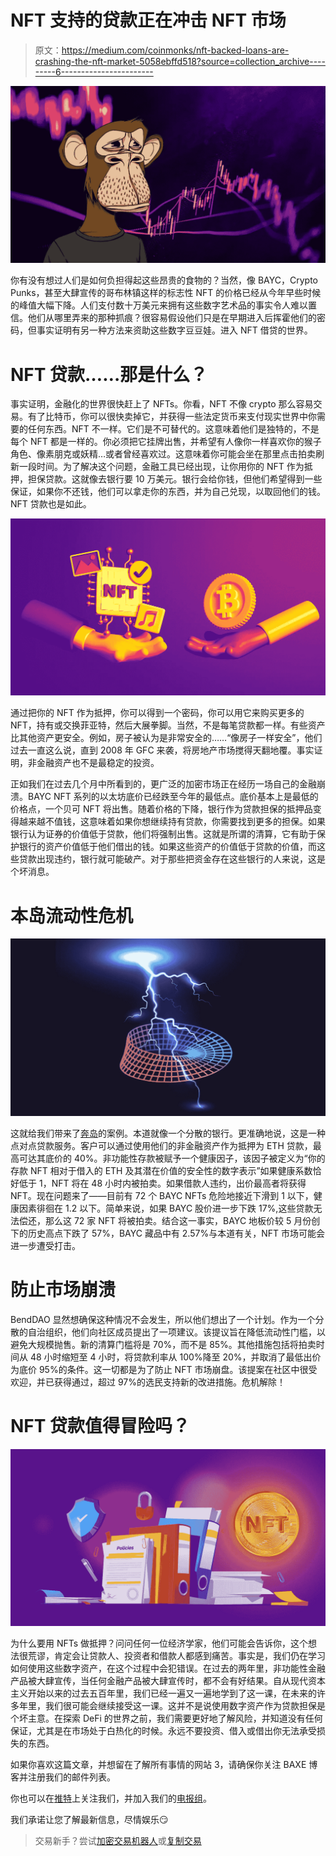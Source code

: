 # NFT 支持的贷款正在冲击 NFT 市场

> 原文：<https://medium.com/coinmonks/nft-backed-loans-are-crashing-the-nft-market-5058ebffd518?source=collection_archive---------6----------------------->

![](img/675adb3a417ec0e8fce99a1f4929c0ea.png)

你有没有想过人们是如何负担得起这些昂贵的食物的？当然，像 BAYC，Crypto Punks，甚至大肆宣传的哥布林镇这样的标志性 NFT 的价格已经从今年早些时候的峰值大幅下降。人们支付数十万美元来拥有这些数字艺术品的事实令人难以置信。他们从哪里弄来的那种抓痕？很容易假设他们只是在早期进入后挥霍他们的密码，但事实证明有另一种方法来资助这些数字豆豆娃。进入 NFT 借贷的世界。

# NFT 贷款……那是什么？

事实证明，金融化的世界很快赶上了 NFTs。你看，NFT 不像 crypto 那么容易交易。有了比特币，你可以很快卖掉它，并获得一些法定货币来支付现实世界中你需要的任何东西。NFT 不一样。它们是不可替代的。这意味着他们是独特的，不是每个 NFT 都是一样的。你必须把它挂牌出售，并希望有人像你一样喜欢你的猴子角色、像素朋克或妖精…或者曾经喜欢过。这意味着你可能会坐在那里点击拍卖刷新一段时间。为了解决这个问题，金融工具已经出现，让你用你的 NFT 作为抵押，担保贷款。这就像去银行要 10 万美元。银行会给你钱，但他们希望得到一些保证，如果你不还钱，他们可以拿走你的东西，并为自己兑现，以取回他们的钱。NFT 贷款也是如此。

![](img/fce04935525dab6d1435145e5b6deacc.png)

通过把你的 NFT 作为抵押，你可以得到一个密码，你可以用它来购买更多的 NFT，持有或交换菲亚特，然后大展拳脚。当然，不是每笔贷款都一样。有些资产比其他资产更安全。例如，房子被认为是非常安全的……“像房子一样安全”，他们过去一直这么说，直到 2008 年 GFC 来袭，将房地产市场搅得天翻地覆。事实证明，非金融资产也不是最稳定的投资。

正如我们在过去几个月中所看到的，更广泛的加密市场正在经历一场自己的金融崩溃。BAYC NFT 系列的以太坊底价已经跌至今年的最低点。底价基本上是最低的价格点，一个贝可 NFT 将出售。随着价格的下降，银行作为贷款担保的抵押品变得越来越不值钱，这意味着如果你想继续持有贷款，你需要找到更多的担保。如果银行认为证券的价值低于贷款，他们将强制出售。这就是所谓的清算，它有助于保护银行的资产价值低于他们借出的钱。如果这些资产的价值低于贷款的价值，而这些贷款出现违约，银行就可能破产。对于那些把资金存在这些银行的人来说，这是个坏消息。

# 本岛流动性危机

![](img/1456a2713f6690043f3ff1a12d8d510d.png)

这就给我们带来了[奔岛](https://www.benddao.xyz/)的案例。本道就像一个分散的银行。更准确地说，这是一种点对点贷款服务。客户可以通过使用他们的非金融资产作为抵押为 ETH 贷款，最高可达其底价的 40%。非功能性存款被赋予一个健康因子，该因子被定义为“你的存款 NFT 相对于借入的 ETH 及其潜在价值的安全性的数字表示”如果健康系数恰好低于 1，NFT 将在 48 小时内被拍卖。如果借款人违约，出价最高者将获得 NFT。现在问题来了——目前有 72 个 BAYC NFTs 危险地接近下滑到 1 以下，健康因素徘徊在 1.2 以下。简单来说，如果 BAYC 股价进一步下跌 17%,这些贷款无法偿还，那么这 72 家 NFT 将被拍卖。结合这一事实，BAYC 地板价较 5 月份创下的历史高点下跌了 57%，BAYC 藏品中有 2.57%与本道有关，NFT 市场可能会进一步遭受打击。

# 防止市场崩溃

BendDAO 显然想确保这种情况不会发生，所以他们想出了一个计划。作为一个分散的自治组织，他们向社区成员提出了一项建议。该提议旨在降低流动性门槛，以避免大规模抛售。新的清算门槛将是 70%，而不是 85%。其他措施包括将拍卖时间从 48 小时缩短至 4 小时，将贷款利率从 100%降至 20%，并取消了最低出价为底价 95%的条件。这一切都是为了防止 NFT 市场崩盘。该提案在社区中很受欢迎，并已获得通过，超过 97%的选民支持新的改进措施。危机解除！

# NFT 贷款值得冒险吗？

![](img/d57579f307d2d54ebbc85ed90c3f6f40.png)

为什么要用 NFTs 做抵押？问问任何一位经济学家，他们可能会告诉你，这个想法很荒谬，肯定会让贷款人、投资者和借款人都感到痛苦。事实是，我们仍在学习如何使用这些数字资产，在这个过程中会犯错误。在过去的两年里，非功能性金融产品被大肆宣传，当任何金融产品被大肆宣传时，都不会有好结果。自从现代资本主义开始以来的过去五百年里，我们已经一遍又一遍地学到了这一课，在未来的许多年里，我们很可能会继续接受这一课。这并不是说使用数字资产作为贷款担保是个坏主意。在探索 DeFi 的世界之前，我们需要更好地了解风险，并知道没有任何保证，尤其是在市场处于白热化的时候。永远不要投资、借入或借出你无法承受损失的东西。

如果你喜欢这篇文章，并想留在了解所有事情的网站 3，请确保你关注 BAXE 博客并注册我们的邮件列表。

你也可以在[推特](https://twitter.com/BaxeApp)上关注我们，并加入我们的[电报组](https://t.me/BaxeCommunity)。

我们承诺让您了解最新信息，尽情娱乐😏

> 交易新手？尝试[加密交易机器人](/coinmonks/crypto-trading-bot-c2ffce8acb2a)或[复制交易](/coinmonks/top-10-crypto-copy-trading-platforms-for-beginners-d0c37c7d698c)